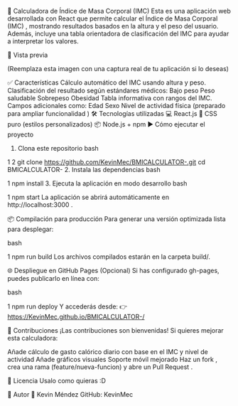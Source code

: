 🧮 Calculadora de Índice de Masa Corporal (IMC)
Esta es una aplicación web desarrollada con React que permite calcular el Índice de Masa Corporal (IMC) , mostrando resultados basados en la altura y el peso del usuario. Además, incluye una tabla orientadora de clasificación del IMC para ayudar a interpretar los valores.

📸 Vista previa


(Reemplaza esta imagen con una captura real de tu aplicación si lo deseas) 

✅ Características
Cálculo automático del IMC usando altura y peso.
Clasificación del resultado según estándares médicos:
Bajo peso
Peso saludable
Sobrepeso
Obesidad
Tabla informativa con rangos del IMC.
Campos adicionales como:
Edad
Sexo
Nivel de actividad física (preparado para ampliar funcionalidad )
🛠️ Tecnologías utilizadas
💻 React.js
🎨 CSS puro (estilos personalizados)
📦 Node.js + npm
▶️ Cómo ejecutar el proyecto
1. Clona este repositorio
bash


1
2
git clone https://github.com/KevinMec/BMICALCULATOR-.git 
cd BMICALCULATOR-
2. Instala las dependencias
bash


1
npm install
3. Ejecuta la aplicación en modo desarrollo
bash


1
npm start
La aplicación se abrirá automáticamente en http://localhost:3000 .

📦 Compilación para producción
Para generar una versión optimizada lista para desplegar:

bash


1
npm run build
Los archivos compilados estarán en la carpeta build/.

🌐 Despliegue en GitHub Pages (Opcional)
Si has configurado gh-pages, puedes publicarlo en línea con:

bash


1
npm run deploy
Y accederás desde:
👉 https://KevinMec.github.io/BMICALCULATOR-/

🤝 Contribuciones
¡Las contribuciones son bienvenidas! Si quieres mejorar esta calculadora:

Añade cálculo de gasto calórico diario con base en el IMC y nivel de actividad
Añade gráficos visuales
Soporte móvil mejorado
Haz un fork , crea una rama (feature/nueva-funcion) y abre un Pull Request .

📄 Licencia
Usalo como quieras :D

👥 Autor
👤 Kevin Méndez
GitHub: KevinMec
